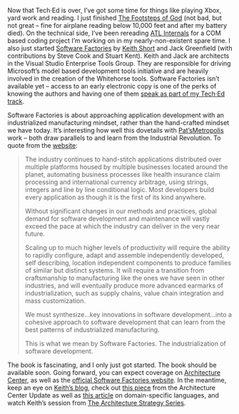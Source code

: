 Now that <span id="rssHarry_dgFeed__ctl3_lblItem">Tech·Ed is over, I’ve
got some time for things like playing Xbox, yard work and reading. I
just finished [The Footsteps of
God](http://search.barnesandnoble.com/booksearch/isbnInquiry.asp?isbn=0743454146)
(not bad, but not great – fine for airplane reading below 10,000 feet
and after my battery died). On the technical side, I’ve been rereading
[ATL
Internals](http://search.barnesandnoble.com/booksearch/isbnInquiry.asp?isbn=0201695898)
for a COM based coding project I’m working on in my nearly-non-existent
spare time. I also just started [Software
Factories](http://search.barnesandnoble.com/booksearch/isbnInquiry.asp?isbn=0471202843)
by [Keith Short](http://blogs.msdn.com/keith_short) and Jack Greenfield
(with contributions by Steve Cook and Stuart Kent). Keith and Jack are
architects in the Visual Studio Enterprise Tools Group. They are
responsible for driving Microsoft’s model based development tools
initiative and are heavily involved in the creation of the Whitehorse
tools. Software Factories isn’t available yet – access to an early
electronic copy is one of the perks of knowing the authors and having
one of them [speak as part of my Tech·Ed
track](http://blogs.msdn.com/keith_short/archive/2004/06/04/148815.aspx).</span>

Software Factories is about approaching application development with an
industrialized manufacturing mindset, rather than the hand-crafted
mindset we have today. It’s interesting how well this dovetails with
[Pat’s](http://blogs.msdn.com/pathelland)[Metropolis](http://msdn.microsoft.com/architecture/journal/default.aspx?pull=/library/en-us/dnmaj/html/aj2metrop.asp)
work – both draw parallels to and learn from the Industrial Revolution.
To quote from the [website](http://www.softwarefactories.com/):

> The industry continues to hand-stitch applications distributed over
> multiple platforms housed by multiple businesses located around the
> planet, automating business processes like health insurance claim
> processing and international currency arbitrage, using strings,
> integers and line by line conditional logic. Most developers build
> every application as though it is the first of its kind anywhere.
>
> Without significant changes in our methods and practices, global
> demand for software development and maintenance will vastly exceed the
> pace at which the industry can deliver in the very near future.
>
> Scaling up to much higher levels of productivity will require the
> ability to rapidly configure, adapt and assemble independently
> developed, self describing, location independent components to produce
> families of similar but distinct systems. It will require a transition
> from craftsmanship to manufacturing like the ones we have seen in
> other industries, and will eventually produce more advanced earmarks
> of industrialization, such as supply chains, value chain integration
> and mass customization.
>
> We must synthesize…key innovations in software development…into a
> cohesive approach to software development that can learn from the best
> patterns of industrialized manufacturing.
>
> This is what we mean by Software Factories. The industrialization of
> software development.

The book is fascinating, and I only just got started. The book should be
available soon. Going forward, you can expect coverage on [Architecture
Center](http://msdn.microsoft.com/architecture), as well as the
[official Software Factories
website](http://www.softwarefactories.com/). In the meantime, keep an
eye on [Keith’s blog](http://blogs.msdn.com/keith_short), check out
[this
piece](http://msdn.microsoft.com/architecture/community/newsletter/default.aspx#Contemplate3)
from the Architecture Center Update as well as [this
article](http://msdn.microsoft.com/architecture/application/default.aspx?pull=/library/en-us/dnvsent/html/vsent_modelinglangs.asp)
on domain-specific languages, and watch Keith’s session from [The
Architecture Strategy
Series](http://msdn.microsoft.com/architecture/overview/series/).
